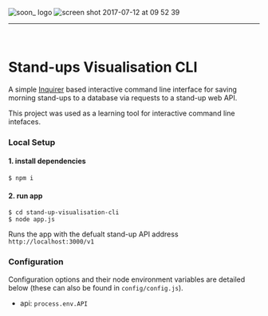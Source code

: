![soon_ logo](https://user-images.githubusercontent.com/20629455/28109490-27c0b602-66e7-11e7-9918-578beb7dfa9d.png)
![screen shot 2017-07-12 at 09 52 39](https://user-images.githubusercontent.com/20629455/28109776-2833e306-66e8-11e7-86d6-b285d08b3cb1.png)

___
<br>

# Stand-ups Visualisation CLI

A simple [Inquirer](https://www.npmjs.com/package/aglio) based interactive command line interface for saving morning stand-ups to a database via requests to a stand-up web API.

This project was used as a learning tool for interactive command line intefaces.

### Local Setup

#### 1. install dependencies

```shell
$ npm i
```

#### 2. run app

```shell
$ cd stand-up-visualisation-cli
$ node app.js
```

Runs the app with the defualt stand-up API address `http://localhost:3000/v1`

### Configuration

Configuration options and their node environment variables are detailed below (these can also be found in `config/config.js`).

* api: `process.env.API`

